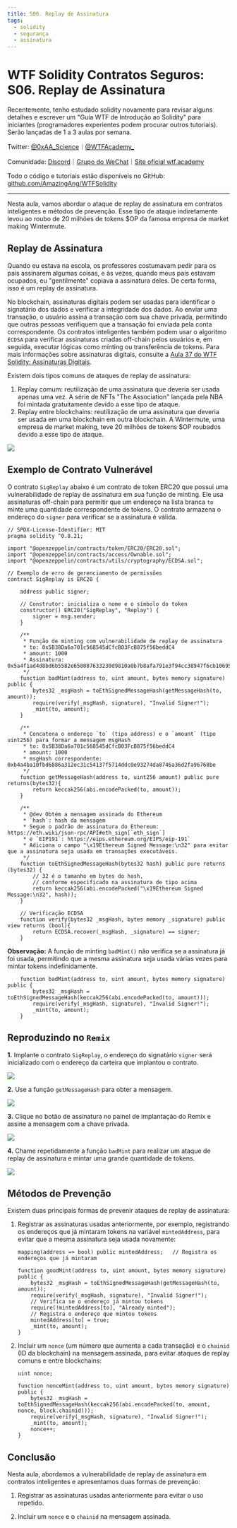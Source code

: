 ```yaml
---
title: S06. Replay de Assinatura
tags:
  - solidity
  - segurança
  - assinatura
---
```


# WTF Solidity Contratos Seguros: S06. Replay de Assinatura

Recentemente, tenho estudado solidity novamente para revisar alguns detalhes e escrever um "Guia WTF de Introdução ao Solidity" para iniciantes (programadores experientes podem procurar outros tutoriais). Serão lançadas de 1 a 3 aulas por semana.

Twitter: [@0xAA_Science](https://twitter.com/0xAA_Science)｜[@WTFAcademy_](https://twitter.com/WTFAcademy_)

Comunidade: [Discord](https://discord.gg/5akcruXrsk)｜[Grupo do WeChat](https://docs.google.com/forms/d/e/1FAIpQLSe4KGT8Sh6sJ7hedQRuIYirOoZK_85miz3dw7vA1-YjodgJ-A/viewform?usp=sf_link)｜[Site oficial wtf.academy](https://wtf.academy)

Todo o código e tutoriais estão disponíveis no GitHub: [github.com/AmazingAng/WTFSolidity](https://github.com/AmazingAng/WTFSolidity)

-----

Nesta aula, vamos abordar o ataque de replay de assinatura em contratos inteligentes e métodos de prevenção. Esse tipo de ataque indiretamente levou ao roubo de 20 milhões de tokens $OP da famosa empresa de market making Wintermute.

## Replay de Assinatura

Quando eu estava na escola, os professores costumavam pedir para os pais assinarem algumas coisas, e às vezes, quando meus pais estavam ocupados, eu "gentilmente" copiava a assinatura deles. De certa forma, isso é um replay de assinatura.

No blockchain, assinaturas digitais podem ser usadas para identificar o signatário dos dados e verificar a integridade dos dados. Ao enviar uma transação, o usuário assina a transação com sua chave privada, permitindo que outras pessoas verifiquem que a transação foi enviada pela conta correspondente. Os contratos inteligentes também podem usar o algoritmo `ECDSA` para verificar assinaturas criadas off-chain pelos usuários e, em seguida, executar lógicas como minting ou transferência de tokens. Para mais informações sobre assinaturas digitais, consulte a [Aula 37 do WTF Solidity: Assinaturas Digitais](../37_Signature/readme.md).

Existem dois tipos comuns de ataques de replay de assinatura:

1. Replay comum: reutilização de uma assinatura que deveria ser usada apenas uma vez. A série de NFTs "The Association" lançada pela NBA foi mintada gratuitamente devido a esse tipo de ataque.
2. Replay entre blockchains: reutilização de uma assinatura que deveria ser usada em uma blockchain em outra blockchain. A Wintermute, uma empresa de market making, teve 20 milhões de tokens $OP roubados devido a esse tipo de ataque.

![](./img/S06-1.png)

## Exemplo de Contrato Vulnerável

O contrato `SigReplay` abaixo é um contrato de token ERC20 que possui uma vulnerabilidade de replay de assinatura em sua função de minting. Ele usa assinaturas off-chain para permitir que um endereço na lista branca `to` minte uma quantidade correspondente de tokens. O contrato armazena o endereço do `signer` para verificar se a assinatura é válida.

```solidity
// SPDX-License-Identifier: MIT
pragma solidity ^0.8.21;

import "@openzeppelin/contracts/token/ERC20/ERC20.sol";
import "@openzeppelin/contracts/access/Ownable.sol";
import "@openzeppelin/contracts/utils/cryptography/ECDSA.sol";

// Exemplo de erro de gerenciamento de permissões
contract SigReplay is ERC20 {

    address public signer;

    // Construtor: inicializa o nome e o símbolo do token
    constructor() ERC20("SigReplay", "Replay") {
        signer = msg.sender;
    }
    
    /**
     * Função de minting com vulnerabilidade de replay de assinatura
     * to: 0x5B38Da6a701c568545dCfcB03FcB875f56beddC4
     * amount: 1000
     * Assinatura: 0x5a4f1ad4d8bd6b5582e658087633230d9810a0b7b8afa791e3f94cc38947f6cb1069519caf5bba7b975df29cbfdb4ada355027589a989435bf88e825841452f61b
     */
    function badMint(address to, uint amount, bytes memory signature) public {
        bytes32 _msgHash = toEthSignedMessageHash(getMessageHash(to, amount));
        require(verify(_msgHash, signature), "Invalid Signer!");
        _mint(to, amount);
    }

    /**
     * Concatena o endereço `to` (tipo address) e o `amount` (tipo uint256) para formar a mensagem msgHash
     * to: 0x5B38Da6a701c568545dCfcB03FcB875f56beddC4
     * amount: 1000
     * msgHash correspondente: 0xb4a4ba10fbd6886a312ec31c54137f5714ddc0e93274da8746a36d2fa96768be
     */
    function getMessageHash(address to, uint256 amount) public pure returns(bytes32){
        return keccak256(abi.encodePacked(to, amount));
    }

    /**
     * @dev Obtém a mensagem assinada do Ethereum
     * `hash`: hash da mensagem
     * Segue o padrão de assinatura do Ethereum: https://eth.wiki/json-rpc/API#eth_sign[`eth_sign`]
     * e `EIP191`: https://eips.ethereum.org/EIPS/eip-191`
     * Adiciona o campo "\x19Ethereum Signed Message:\n32" para evitar que a assinatura seja usada em transações executáveis.
     */
    function toEthSignedMessageHash(bytes32 hash) public pure returns (bytes32) {
        // 32 é o tamanho em bytes do hash,
        // conforme especificado na assinatura de tipo acima
        return keccak256(abi.encodePacked("\x19Ethereum Signed Message:\n32", hash));
    }

    // Verificação ECDSA
    function verify(bytes32 _msgHash, bytes memory _signature) public view returns (bool){
        return ECDSA.recover(_msgHash, _signature) == signer;
    }
```

**Observação:** A função de minting `badMint()` não verifica se a assinatura já foi usada, permitindo que a mesma assinatura seja usada várias vezes para mintar tokens indefinidamente.

```solidity
    function badMint(address to, uint amount, bytes memory signature) public {
        bytes32 _msgHash = toEthSignedMessageHash(keccak256(abi.encodePacked(to, amount)));
        require(verify(_msgHash, signature), "Invalid Signer!");
        _mint(to, amount);
    }
```

## Reproduzindo no `Remix`

**1.** Implante o contrato `SigReplay`, o endereço do signatário `signer` será inicializado com o endereço da carteira que implantou o contrato.

![](./img/S06-2.png)

**2.** Use a função `getMessageHash` para obter a mensagem.

![](./img/S06-3.png)

**3.** Clique no botão de assinatura no painel de implantação do Remix e assine a mensagem com a chave privada.

![](./img/S06-4.png)

**4.** Chame repetidamente a função `badMint` para realizar um ataque de replay de assinatura e mintar uma grande quantidade de tokens.

![](./img/S06-5.png)

## Métodos de Prevenção

Existem duas principais formas de prevenir ataques de replay de assinatura:

1. Registrar as assinaturas usadas anteriormente, por exemplo, registrando os endereços que já mintaram tokens na variável `mintedAddress`, para evitar que a mesma assinatura seja usada novamente:

    ```solidity
    mapping(address => bool) public mintedAddress;   // Registra os endereços que já mintaram
    
    function goodMint(address to, uint amount, bytes memory signature) public {
        bytes32 _msgHash = toEthSignedMessageHash(getMessageHash(to, amount));
        require(verify(_msgHash, signature), "Invalid Signer!");
        // Verifica se o endereço já mintou tokens
        require(!mintedAddress[to], "Already minted");
        // Registra o endereço que mintou tokens
        mintedAddress[to] = true;
        _mint(to, amount);
    }
    ```

2. Incluir um `nonce` (um número que aumenta a cada transação) e o `chainid` (ID da blockchain) na mensagem assinada, para evitar ataques de replay comuns e entre blockchains:

    ```solidity
    uint nonce;

    function nonceMint(address to, uint amount, bytes memory signature) public {
        bytes32 _msgHash = toEthSignedMessageHash(keccak256(abi.encodePacked(to, amount, nonce, block.chainid)));
        require(verify(_msgHash, signature), "Invalid Signer!");
        _mint(to, amount);
        nonce++;
    }
    ```

## Conclusão

Nesta aula, abordamos a vulnerabilidade de replay de assinatura em contratos inteligentes e apresentamos duas formas de prevenção:

1. Registrar as assinaturas usadas anteriormente para evitar o uso repetido.

2. Incluir um `nonce` e o `chainid` na mensagem assinada.

